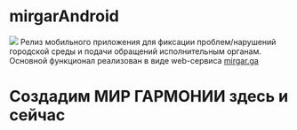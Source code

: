 # mirgarAndroid
<img src="https://mirgar.ga/images/mir_garmonii/logo_mg_180x59.png">
Релиз мобильного приложения для фиксации проблем/нарушений городской среды и подачи обращений  исполнительным органам. 
Основной функционал реализован в виде web-сервиса 
<a href="https://mirgar.ga" target="_blank">mirgar.ga</a>

# Создадим МИР ГАРМОНИИ здесь и сейчас
